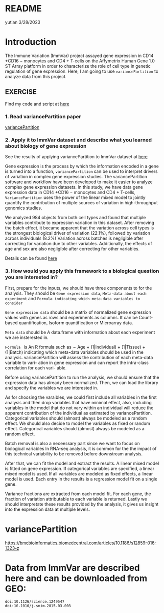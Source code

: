 README
================
yutian
3/28/2023

# Introduction

The Immune Variation (ImmVar) project assayed gene expression in CD14
+CD16 − monocytes and CD4 + T-cells on the Affymetrix Human Gene 1.0 ST
Array platform in order to characterize the role of cell type in genetic
regulation of gene expression. Here, I am going to use `variancePartition` to analyze data from this project. 

## EXERCISE

Find my code and script at [here](https://github.com/Margery0011/variancePartition/tree/main/Interviewtest/variancePartition)
### 1. Read variancePartition paper

[variancePartition](https://bmcbioinformatics.biomedcentral.com/articles/10.1186/s12859-016-1323-z#MOESM1)

### 2. Apply it to ImmVar dataset and describe what you learned about biology of gene expression

See the results of applying variancePartition to ImmVar dataset at [here](https://github.com/Margery0011/variancePartition/tree/main/Interviewtest/variancePartition)
 
Gene expression is the process by which the information encoded in a gene is turned into a function, `variancePartition` can be used to 
interpret drivers of variation in complex gene expression studies. The variancePartition software and workflow have been developed to make it easier to analyze complex gene expression datasets. In this study, we have data gene expression  data in CD14
+CD16 − monocytes and CD4 + T-cells, `VariancePartition` uses the power of the linear mixed model to jointly quantify the contribution of multiple sources of variation in high-throughput genomics studies.

We analyzed 984 objects from both cell types and found that multiple variables contribute to expression variation in this dataset. After removing the batch effect, it became apparent that the variation across cell types is the strongest biological driver of variation (22.1%), followed by variation across individuals (8.2%)  Variation across batches is negligible after correcting for variation due to other variables. Additionally, the effects of age and sex are also negligible after correcting for other variables.

Details can be found [here](https://github.com/Margery0011/variancePartition/tree/main/Interviewtest/variancePartition)

### 3. How would you apply this framework to a biological question you are interested in?

First, prepare for the inputs, we should have three components to for the analysis. They should be `Gene expression data`, `Meta-data about each experiment` and `Formula indicating which meta-data variables to consider`

 `Gene expression data` should be a matrix of normalized gene
expression values with genes as rows and experiments as columns. It can be Count-based quantification,  Isoform quantification or  Microarray data.

`Meta data` should be A data.frame with information
about each experiment we are insterested in. 

`Formula ` is An R
formula such as
∼ Age + (1|Individual) + (1|Tissue) + (1|Batch) indicating which
meta-data variables should be used in the analysis.
variancePartition will assess the contribution of each meta-data variable to vari-
ation in gene expression and can report the intra-class correlation for each vari-
able.

Before using variancePartition to run the analysis, we should ensure that the expression data has already been normalized. Then, we can load the library and specify the variables we are interested in. 

As for choosing the varaibles,  we could first include all variables in the first analysis and then drop variables that have minimal effect, also, including variables in the model that do not vary within an individual will reduce the apparent contribution of the individual as estimated by variancePartition. Categorical variables should (almost) always be modeled as a random effect. We should also decide to model the variables as fixed or random effect. Categorical variables should (almost) always be modeled as a random effect. 

Batch removal is also a neceessary part since we want to focus on biological variables In RNA-seq analysis, it is common for the the impact of this technical variability to be removed before downstream analysis.


After that, we can fit the model and extract the results. A linear mixed model is fitted on gene expression. If categorical variables are specified, a linear mixed model is used. If all variables are modeled as fixed effects, a linear model is used. Each entry in the results is a regression model fit on a single gene.

Variance fractions are extracted from each model fit. For each gene, the fraction of variation attributable to each variable is returned. Lastly we should interpretate these results provided by the analysis, it gives us insight into the expression data at multiple levels.


 # variancePartition
https://bmcbioinformatics.biomedcentral.com/articles/10.1186/s12859-016-1323-z

# Data from ImmVar are described here and can be downloaded from GEO: 
    doi:10.1126/science.1249547
    doi:10.1016/j.smim.2015.03.003
